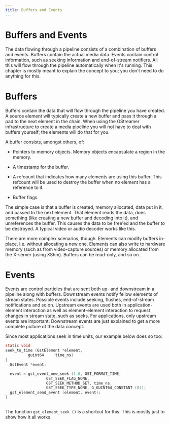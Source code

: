 ```yaml
---
title: Buffers and Events
...
```


# Buffers and Events

The data flowing through a pipeline consists of a combination of buffers
and events. Buffers contain the actual media data. Events contain
control information, such as seeking information and end-of-stream
notifiers. All this will flow through the pipeline automatically when
it's running. This chapter is mostly meant to explain the concept to
you; you don't need to do anything for this.

# Buffers

Buffers contain the data that will flow through the pipeline you have
created. A source element will typically create a new buffer and pass it
through a pad to the next element in the chain. When using the GStreamer
infrastructure to create a media pipeline you will not have to deal with
buffers yourself; the elements will do that for you.

A buffer consists, amongst others, of:

  - Pointers to memory objects. Memory objects encapsulate a region in
    the memory.

  - A timestamp for the buffer.

  - A refcount that indicates how many elements are using this buffer.
    This refcount will be used to destroy the buffer when no element has
    a reference to it.

  - Buffer flags.

The simple case is that a buffer is created, memory allocated, data put
in it, and passed to the next element. That element reads the data, does
something (like creating a new buffer and decoding into it), and
unreferences the buffer. This causes the data to be free'ed and the
buffer to be destroyed. A typical video or audio decoder works like
this.

There are more complex scenarios, though. Elements can modify buffers
in-place, i.e. without allocating a new one. Elements can also write to
hardware memory (such as from video-capture sources) or memory allocated
from the X-server (using XShm). Buffers can be read-only, and so on.

# Events

Events are control particles that are sent both up- and downstream in a
pipeline along with buffers. Downstream events notify fellow elements of
stream states. Possible events include seeking, flushes, end-of-stream
notifications and so on. Upstream events are used both in
application-element interaction as well as element-element interaction
to request changes in stream state, such as seeks. For applications,
only upstream events are important. Downstream events are just explained
to get a more complete picture of the data concept.

Since most applications seek in time units, our example below does so
too:

``` c
static void
seek_to_time (GstElement *element,
          guint64     time_ns)
{
  GstEvent *event;

  event = gst_event_new_seek (1.0, GST_FORMAT_TIME,
                  GST_SEEK_FLAG_NONE,
                  GST_SEEK_METHOD_SET, time_ns,
                  GST_SEEK_TYPE_NONE, G_GUINT64_CONSTANT (0));
  gst_element_send_event (element, event);
}
    
```

The function `gst_element_seek ()` is a shortcut for this. This is
mostly just to show how it all works.


